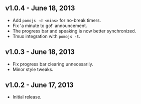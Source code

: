 ## v1.0.4 - June 18, 2013

 * Add `pomojs -d <mins>` for no-break timers.
 * Fix 'a minute to go!' announcement.
 * The progress bar and speaking is now better synchronized.
 * Tmux integration with `pomojs -t`.

## v1.0.3 - June 18, 2013

 * Fix progress bar clearing unnecesarily.
 * Minor style tweaks.

## v1.0.2 - June 17, 2013

 * Initial release.
